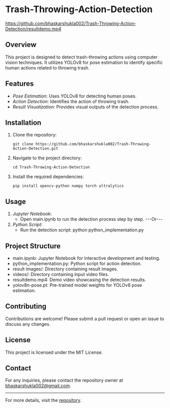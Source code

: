 # Trash-Throwing-Action-Detection

https://github.com/bhaskarshukla002/Trash-Throwing-Action-Detection/resultdemo.mp4

## Overview
This project is designed to detect trash-throwing actions using computer vision techniques. It utilizes YOLOv8 for pose estimation to identify specific human actions related to throwing trash.

## Features
- *Pose Estimation*: Uses YOLOv8 for detecting human poses.
- *Action Detection*: Identifies the action of throwing trash.
- *Result Visualization*: Provides visual outputs of the detection process.

## Installation
1. Clone the repository:

       git clone https://github.com/bhaskarshukla002/Trash-Throwing-Action-Detection.git
    
3. Navigate to the project directory:

       cd Trash-Throwing-Action-Detection
    
4. Install the required dependencies:

       pip install opencv-python numpy torch ultralytics
    
## Usage
1. *Jupyter Notebook*:
    - Open main.ipynb to run the detection process step by step.
---Or---
2. *Python Script*:
    - Run the detection script:
          python python_implementation.py
    

## Project Structure
- main.ipynb: Jupyter Notebook for interactive development and testing.
- python_implementation.py: Python script for action detection.
- result images/: Directory containing result images.
- videos/: Directory containing input video files.
- resultdemo.mp4: Demo video showcasing the detection results.
- yolov8n-pose.pt: Pre-trained model weights for YOLOv8 pose estimation.

## Contributing
Contributions are welcome! Please submit a pull request or open an issue to discuss any changes.

## License
This project is licensed under the MIT License.

## Contact
For any inquiries, please contact the repository owner at bhaskarshukla002@gmail.com.

---

For more details, visit the [repository](https://github.com/bhaskarshukla002/Trash-Throwing-Action-Detection).
